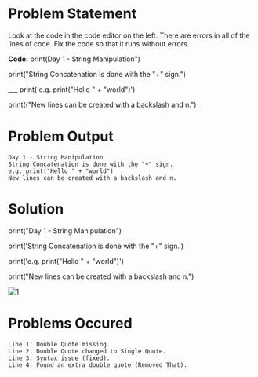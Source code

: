 # Problem Statement

Look at the code in the code editor on the left. There are errors in all of the lines of code. Fix the code so that it runs without errors.

**Code:** 
print(Day 1 - String Manipulation")

print("String Concatenation is done with the "+" sign.")

___  print('e.g. print("Hello " + "world")')
  
print(("New lines can be created with a backslash and n.")

# Problem Output

```
Day 1 - String Manipulation
String Concatenation is done with the "+" sign.
e.g. print("Hello " + "world")
New lines can be created with a backslash and n.
```

# Solution

print("Day 1 - String Manipulation")

print('String Concatenation is done with the "+" sign.')

print('e.g. print("Hello " + "world")')

print("New lines can be created with a backslash and n.")

![1](1.2%20debugging.gif)

# Problems Occured
```
Line 1: Double Quote missing.
Line 2: Double Quote changed to Single Quote.
Line 3: Syntax issue (fixed).
Line 4: Found an extra double quote (Removed That).
```
